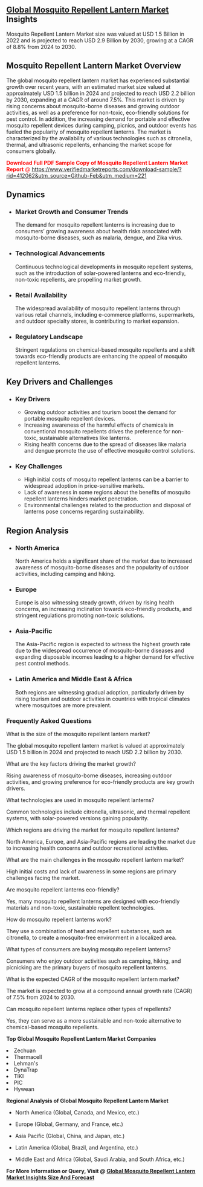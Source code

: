 <h2><a href="https://www.verifiedmarketreports.com/download-sample/?rid=412062&amp;utm_source=Github&amp;utm_medium=221" target="_blank">Global Mosquito Repellent Lantern Market</a> Insights</h2><p>Mosquito Repellent Lantern Market size was valued at USD 1.5 Billion in 2022 and is projected to reach USD 2.9 Billion by 2030, growing at a CAGR of 8.8% from 2024 to 2030.</p><p> <h2>Mosquito Repellent Lantern Market Overview</h2> <p>The global mosquito repellent lantern market has experienced substantial growth over recent years, with an estimated market size valued at approximately USD 1.5 billion in 2024 and projected to reach USD 2.2 billion by 2030, expanding at a CAGR of around 7.5%. This market is driven by rising concerns about mosquito-borne diseases and growing outdoor activities, as well as a preference for non-toxic, eco-friendly solutions for pest control. In addition, the increasing demand for portable and effective mosquito repellent devices during camping, picnics, and outdoor events has fueled the popularity of mosquito repellent lanterns. The market is characterized by the availability of various technologies such as citronella, thermal, and ultrasonic repellents, enhancing the market scope for consumers globally.</p> <p><p><span class=""><span style="color: #ff0000;"><strong>Download Full PDF Sample Copy of Mosquito Repellent Lantern Market Report</strong> @ </span><a href="https://www.verifiedmarketreports.com/download-sample/?rid=412062&amp;utm_source=Github-Feb&amp;utm_medium=221" target="_blank">https://www.verifiedmarketreports.com/download-sample/?rid=412062&amp;utm_source=Github-Feb&amp;utm_medium=221</a></span></p></p> <h2>Dynamics</h2> <ul> <li><h3>Market Growth and Consumer Trends</h3> The demand for mosquito repellent lanterns is increasing due to consumers’ growing awareness about health risks associated with mosquito-borne diseases, such as malaria, dengue, and Zika virus.</li> <li><h3>Technological Advancements</h3> Continuous technological developments in mosquito repellent systems, such as the introduction of solar-powered lanterns and eco-friendly, non-toxic repellents, are propelling market growth.</li> <li><h3>Retail Availability</h3> The widespread availability of mosquito repellent lanterns through various retail channels, including e-commerce platforms, supermarkets, and outdoor specialty stores, is contributing to market expansion.</li> <li><h3>Regulatory Landscape</h3> Stringent regulations on chemical-based mosquito repellents and a shift towards eco-friendly products are enhancing the appeal of mosquito repellent lanterns.</li> </ul> <h2>Key Drivers and Challenges</h2> <ul> <li><h3>Key Drivers</h3> <ul> <li>Growing outdoor activities and tourism boost the demand for portable mosquito repellent devices.</li> <li>Increasing awareness of the harmful effects of chemicals in conventional mosquito repellents drives the preference for non-toxic, sustainable alternatives like lanterns.</li> <li>Rising health concerns due to the spread of diseases like malaria and dengue promote the use of effective mosquito control solutions.</li> </ul> </li> <li><h3>Key Challenges</h3> <ul> <li>High initial costs of mosquito repellent lanterns can be a barrier to widespread adoption in price-sensitive markets.</li> <li>Lack of awareness in some regions about the benefits of mosquito repellent lanterns hinders market penetration.</li> <li>Environmental challenges related to the production and disposal of lanterns pose concerns regarding sustainability.</li> </ul> </li> </ul> <h2>Region Analysis</h2> <ul> <li><h3>North America</h3> North America holds a significant share of the market due to increased awareness of mosquito-borne diseases and the popularity of outdoor activities, including camping and hiking.</li> <li><h3>Europe</h3> Europe is also witnessing steady growth, driven by rising health concerns, an increasing inclination towards eco-friendly products, and stringent regulations promoting non-toxic solutions.</li> <li><h3>Asia-Pacific</h3> The Asia-Pacific region is expected to witness the highest growth rate due to the widespread occurrence of mosquito-borne diseases and expanding disposable incomes leading to a higher demand for effective pest control methods.</li> <li><h3>Latin America and Middle East & Africa</h3> Both regions are witnessing gradual adoption, particularly driven by rising tourism and outdoor activities in countries with tropical climates where mosquitoes are more prevalent.</li> </ul> <h3>Frequently Asked Questions</h3> <p>What is the size of the mosquito repellent lantern market?</p> <p>The global mosquito repellent lantern market is valued at approximately USD 1.5 billion in 2024 and projected to reach USD 2.2 billion by 2030.</p> <p>What are the key factors driving the market growth?</p> <p>Rising awareness of mosquito-borne diseases, increasing outdoor activities, and growing preference for eco-friendly products are key growth drivers.</p> <p>What technologies are used in mosquito repellent lanterns?</p> <p>Common technologies include citronella, ultrasonic, and thermal repellent systems, with solar-powered versions gaining popularity.</p> <p>Which regions are driving the market for mosquito repellent lanterns?</p> <p>North America, Europe, and Asia-Pacific regions are leading the market due to increasing health concerns and outdoor recreational activities.</p> <p>What are the main challenges in the mosquito repellent lantern market?</p> <p>High initial costs and lack of awareness in some regions are primary challenges facing the market.</p> <p>Are mosquito repellent lanterns eco-friendly?</p> <p>Yes, many mosquito repellent lanterns are designed with eco-friendly materials and non-toxic, sustainable repellent technologies.</p> <p>How do mosquito repellent lanterns work?</p> <p>They use a combination of heat and repellent substances, such as citronella, to create a mosquito-free environment in a localized area.</p> <p>What types of consumers are buying mosquito repellent lanterns?</p> <p>Consumers who enjoy outdoor activities such as camping, hiking, and picnicking are the primary buyers of mosquito repellent lanterns.</p> <p>What is the expected CAGR of the mosquito repellent lantern market?</p> <p>The market is expected to grow at a compound annual growth rate (CAGR) of 7.5% from 2024 to 2030.</p> <p>Can mosquito repellent lanterns replace other types of repellents?</p> <p>Yes, they can serve as a more sustainable and non-toxic alternative to chemical-based mosquito repellents.</p> </p><p><strong>Top Global Mosquito Repellent Lantern Market Companies</strong></p><div data-test-id=""><p><li>Zechuan</li><li> Thermacell</li><li> Lehman's</li><li> DynaTrap</li><li> TIKI</li><li> PIC</li><li> Hywean</li></p><div><strong>Regional Analysis of&nbsp;Global Mosquito Repellent Lantern Market</strong></div><ul><li dir="ltr"><p dir="ltr">North America&nbsp;(Global, Canada, and Mexico, etc.)</p></li><li dir="ltr"><p dir="ltr">Europe (Global, Germany, and France, etc.)</p></li><li dir="ltr"><p dir="ltr">Asia Pacific&nbsp;(Global, China, and Japan, etc.)</p></li><li dir="ltr"><p dir="ltr">Latin America&nbsp;(Global, Brazil, and Argentina, etc.)</p></li><li dir="ltr">Middle East and Africa&nbsp;(Global, Saudi Arabia, and South Africa, etc.)</li></ul><p><strong>For More Information or Query, Visit @&nbsp;</strong><strong><a href="https://www.verifiedmarketreports.com/product/mosquito-repellent-lantern-market/?utm_source=Github&amp;utm_medium=221" target="_blank">Global Mosquito Repellent Lantern Market Insights Size And Forecast</a></strong></p></div>
